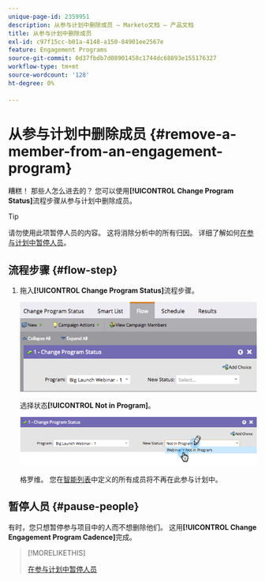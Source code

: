 ```yaml
---
unique-page-id: 2359951
description: 从参与计划中删除成员 — Marketo文档 — 产品文档
title: 从参与计划中删除成员
exl-id: c97f15cc-b01a-4148-a150-84901ee2567e
feature: Engagement Programs
source-git-commit: 0d37fbdb7d08901458c1744dc68893e155176327
workflow-type: tm+mt
source-wordcount: '128'
ht-degree: 0%

---
```


# 从参与计划中删除成员 {#remove-a-member-from-an-engagement-program}

糟糕！ 那些人怎么进去的？ 您可以使用&#x200B;**[!UICONTROL Change Program Status]**&#x200B;流程步骤从参与计划中删除成员。

>[!TIP]
>
>请勿使用此项暂停人员的内容。 这将消除分析中的所有归因。 详细了解如何[在参与计划中暂停人员](/help/marketo/product-docs/email-marketing/drip-nurturing/using-engagement-programs/pause-people-in-an-engagement-program.md)。

## 流程步骤 {#flow-step}

1. 拖入&#x200B;**[!UICONTROL Change Program Status]**&#x200B;流程步骤。

   ![](assets/image2014-9-15-18-3a15-3a57.png)

   选择状态&#x200B;**[!UICONTROL Not in Program]**。

   ![](assets/image2014-9-15-18-3a16-3a2.png)

   格罗维。 您在[智能列表](/help/marketo/product-docs/core-marketo-concepts/smart-lists-and-static-lists/creating-a-smart-list/create-a-smart-list.md)中定义的所有成员将不再在此参与计划中。

## 暂停人员  {#pause-people}

有时，您只想暂停参与项目中的人而不想删除他们。 这用&#x200B;**[!UICONTROL Change Engagement Program Cadence]**&#x200B;完成。

>[!MORELIKETHIS]
>
>[在参与计划中暂停人员](/help/marketo/product-docs/email-marketing/drip-nurturing/using-engagement-programs/pause-people-in-an-engagement-program.md)
